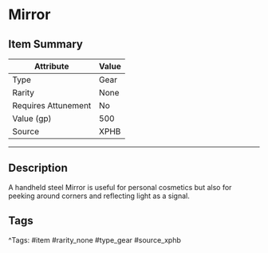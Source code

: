 # Mirror

## Item Summary

| Attribute            | Value                        |
|----------------------|------------------------------|
| Type                 | Gear |
| Rarity               | None             |
| Requires Attunement  | No                |
| Value (gp)           | 500    |
| Source               | XPHB |

---

## Description

A handheld steel Mirror is useful for personal cosmetics but also for peeking around corners and reflecting light as a signal.

## Tags

^Tags: #item #rarity_none #type_gear #source_xphb